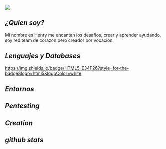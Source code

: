 ![](https://github.com/sularhen/sularhen/blob/main/BannerReadMe.gif)

## ***¿Quien soy?***
Mi nombre es Henry me encantan los desafios, crear y aprender ayudando, soy red team de corazon pero creador por vocacion.

## ***Lenguajes y Databases***
https://img.shields.io/badge/HTML5-E34F26?style=for-the-badge&logo=html5&logoColor=white


## ***Entornos***


## ***Pentesting***


## ***Creation***


## ***github stats***
